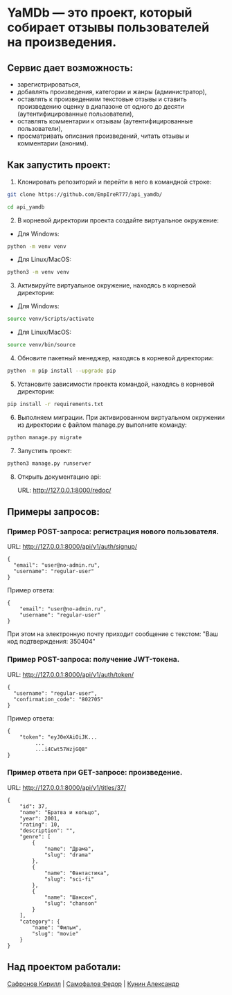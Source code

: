 # YaMDb — это проект, который собирает отзывы пользователей на произведения.

## Сервис дает возможность:
- зарегистрироваться,
- добавлять произведения, категории и жанры (администратор),
- оставлять к произведениям текстовые отзывы и ставить произведению оценку в диапазоне от одного до десяти (аутентифицированные пользователи),
- оставлять комментарии к отзывам (аутентифицированные пользователи),
- просматривать описания произведений, читать отзывы и комментарии (аноним).


## Как запустить проект:

1. Клонировать репозиторий и перейти в него в командной строке:
```sh
git clone https://github.com/EmpIreR777/api_yamdb/
```
```sh
cd api_yamdb
```
2. В корневой директории проекта создайте виртуальное окружение:

- Для Windows:
```sh
python -m venv venv
```
- Для Linux/MacOS:
```sh
python3 -m venv venv
```
3. Активируйте виртуальное окружение, находясь в корневой директории:
- Для Windows:
```sh
source venv/Scripts/activate
```
- Для Linux/MacOS:
```sh
source venv/bin/source
```

4. Обновите пакетный менеджер, находясь в корневой директории:
```sh
python -m pip install --upgrade pip
```
5. Установите зависимости проекта командой, находясь в корневой директории:
```sh
pip install -r requirements.txt
```
6. Выполняем миграции. При активированном виртуальном окружении из директории с файлом manage.py выполните команду:
```sh
python manage.py migrate
```
7. Запустить проект:
```sh
python3 manage.py runserver
```
8. Открыть документацию api:

    URL: http://127.0.0.1:8000/redoc/



## Примеры запросов:
### Пример POST-запроса: регистрация нового пользователя.
URL: http://127.0.0.1:8000/api/v1/auth/signup/
```
{
  "email": "user@no-admin.ru",
  "username": "regular-user"
}
```
Пример ответа:
```
{
    "email": "user@no-admin.ru",
    "username": "regular-user"
}
```
При этом на электронную почту приходит сообщение с текстом: "Ваш код подтверждения: 350404"


### Пример POST-запроса: получение JWT-токена.
URL: http://127.0.0.1:8000/api/v1/auth/token/
```
{
  "username": "regular-user",
  "confirmation_code": "802705"
}
```
Пример ответа:
```
{
    "token": "eyJ0eXAiOiJK...
         ...
         ...i4Cwt57WzjGQ8"
}
```


### Пример ответа при GET-запросе: произведение.
URL: http://127.0.0.1:8000/api/v1/titles/37/
```
{
    "id": 37,
    "name": "Братва и кольцо",
    "year": 2001,
    "rating": 10,
    "description": "",
    "genre": [
        {
            "name": "Драма",
            "slug": "drama"
        },
        {
            "name": "Фантастика",
            "slug": "sci-fi"
        },
        {
            "name": "Шансон",
            "slug": "chanson"
        }
    ],
    "category": {
        "name": "Фильм",
        "slug": "movie"
    }
}
```


## Над проектом работали:
[Сафронов Кирилл](https://github.com/EmpIreR777) |
[Самофалов Федор](https://github.com/FedorSamofalov) |
[Кунин Александр](https://github.com/K-u-n-i-n)